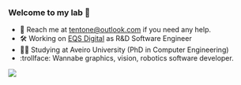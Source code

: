### Welcome to my lab :test_tube:

- :email: Reach me at tentone@outlook.com if you need any help.
- :hammer_and_wrench: Working on [EQS Digital](https://eqsglobal.com/digital/en/) as R&D Software Engineer
- :man_student: Studying at Aveiro University (PhD in Computer Engineering)
- :trollface: Wannabe graphics, vision, robotics software developer.

<img src="https://raw.githubusercontent.com/tentone/tentone/master/out.gif">
